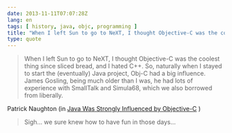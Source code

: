 ```yaml
---
date: 2013-11-11T07:07:28Z
lang: en
tags: [ history, java, objc, programming ]
title: "When I left Sun to go to NeXT, I thought Objective-C was the coolest"
type: quote
---
```


> When I left Sun to go to NeXT, I thought Objective-C was the coolest
> thing since sliced bread, and I hated C++. So, naturally when I stayed
> to start the (eventually) Java project, Obj-C had a big influence.
> James Gosling, being much older than I was, he had lots of experience
> with SmallTalk and Simula68, which we also borrowed from liberally.

Patrick Naughton (in [Java Was Strongly Influenced by
Objective-C](http://cs.gmu.edu/~sean/stuff/java-objc.html) )

> Sigh... we sure knew how to have fun in those days...

